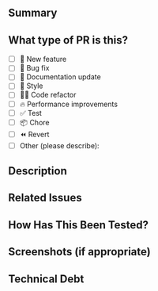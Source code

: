 ## Summary

<!-- Provide a brief description of what your changes are about -->

## What type of PR is this?
  - [ ] 🍕 New feature
  - [ ] 🐛 Bug fix
  - [ ] 📝 Documentation update
  - [ ] 🎨 Style
  - [ ] 👷‍♂️ Code refactor
  - [ ] 🔥 Performance improvements
  - [ ] ✅ Test
  - [ ] 📦 Chore
  - [ ] ⏪ Revert
  - [ ] Other (please describe):

## Description

<!-- Describe your changes in detail.-->

## Related Issues

<!-- If this PR addresses or is related to any issue, provide the issue(s) number(s) here. -->

## How Has This Been Tested?

<!-- Describe the tests that you ran to verify your changes. Provide instructions so we can reproduce. -->

## Screenshots (if appropriate)

<!-- Add any screenshots that might be helpful to understand the changes. -->

## Technical Debt

<!-- Describe any technical debt introduced or addressed in this PR. 
     Technical debt includes things like temporary fixes, workarounds, 
     or items that require future refactoring or improvements. -->
